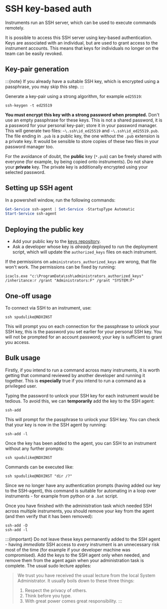 # SSH key-based auth

Instruments run an SSH server, which can be used to execute commands remotely.

It is possible to access this SSH server using key-based authentication. Keys are associated with
an individual, but are used to grant access to the instrument accounts. This means that keys
for individuals no longer on the team can be easily revoked.

## Key-pair generation

:::{note}
If you already have a suitable SSH key, which is encrypted using a passphrase, you may
skip this step.
:::

Generate a key-pair using a strong algorithm, for example `ed25519`:
```
ssh-keygen -t ed25519
```
**You must encrypt this key with a strong password when prompted.**
Don't use an empty passphrase for these keys. This is not a shared
password, it is a password for your personal key-pair; store it in your password
manager. This will generate two files: `~\.ssh\id_ed25519` and `~\.ssh\id_ed25519.pub`. The file
ending in `.pub` is a public key, the one without the `.pub` extension is a private key. It
would be sensible to store copies of these two files in your password manager too.

For the avoidance of doubt, the **public** key (`*.pub`) can be freely shared with everyone (for
example, by being copied onto instruments). Do not share your **private** key. The private key
is additionally encrypted using your selected password.

## Setting up SSH agent

In a powershell window, run the following commands:
```powershell
Get-Service ssh-agent | Set-Service -StartupType Automatic
Start-Service ssh-agent
```

## Deploying the public key

- Add your public key to the [keys repository](https://github.com/ISISComputingGroup/keys).
- Ask a developer whose key is *already* deployed to run the deployment script, which will
update the `authorized_keys` files on each instrument.

If the permissions on `administrators_authorized_keys` are wrong, that file won't work. The
permissions can be fixed by running:

```
icacls.exe "c:\ProgramData\ssh\administrators_authorized_keys" /inheritance:r /grant "Administrators:F" /grant "SYSTEM:F"
```

## One-off usage

To connect via SSH to an instrument, use:

```
ssh spudulike@NDXINST
```

This will prompt you on each connection for the passphrase to unlock your SSH key, this is the
password you set earlier for your personal SSH key. You will not be prompted for an
account password; your key is sufficient to grant you access.

## Bulk usage

Firstly, if you intend to run a command across many instruments, it is worth getting that command
reviewed by another developer and running it together. This is **especially** true if you intend to
run a command as a privileged user.

Typing the password to unlock your SSH key for each instrument would be tedious.
To avoid this, we can **temporarily** add the key to the SSH agent:

```
ssh-add
```
This will prompt for the passphrase to unlock your SSH key. You can check that your key is now in
the SSH agent by running:

```
ssh-add -l
```

Once the key has been added to the agent, you can SSH to an instrument without any further prompts:

```
ssh spudulike@NDXINST
```

Commands can be executed like:

```
ssh spudulike@NDXINST "dir /?"
```

Since we no longer have any authentication prompts (having added our key to the SSH-agent),
this command is suitable for automating in a loop over instruments - for example from python
or a `.bat` script.

Once you have finished with the administration task which needed SSH across multiple instruments, you
should remove your key from the agent (and then verify that it has been removed):

```
ssh-add -D
ssh-add -l
```

:::{important}
Do not leave these keys permanently added to the SSH agent - having *immediate* SSH access to *every*
instrument is an unnecessary risk most of the time (for example if your developer machine was compromised).
Add the keys to the SSH agent only when needed, and remove them from the agent again when your administration
task is complete. The usual sudo lecture applies:
> We trust you have received the usual lecture from the local System
> Administrator. It usually boils down to these three things:
> 1) Respect the privacy of others.
> 2) Think before you type.
> 3) With great power comes great responsibility.
:::
